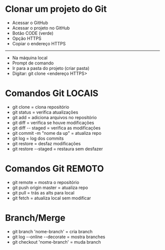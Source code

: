 # Clonar um projeto do Git

- Acessar o GitHub
- Acessar o projeto no GitHub
- Botão CODE (verde)
- Opção HTTPS
- Copiar o endereço HTTPS

<hr>

- Na máquina local
- Prompt de comando
- Ir para a pasta do projeto (criar pasta)
- Digitar: git clone <endereço HTTPS>

# Comandos Git LOCAIS

- git clone = clona repositório
- git status = verifica atualizações
- git add  = adiciona arquivos no repositório
- git diff = verifica se houve modificações
- git diff -- staged = verifica as modificações
- git commit -m "nome da up" = atualiza repo
- git log = log dos commits
- git restore = desfaz modificações
- git restore --staged = restaura sem desfazer

# Comandos Git REMOTO

- git remote = mostra o repositório
- git push origin master = atualiza repo
- git pull = trás as alts para local
- git fetch = atualiza local sem modificar

# Branch/Merge

- git branch 'nome-branch' = cria branch
- git log --online --decorate = mostra branches
- git checkout 'nome-branch' = muda branch
